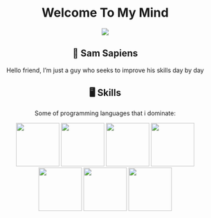 <h1 align="center">Welcome To My Mind</h1>
<p align="center"><img src="https://c.tenor.com/3HrIbcsMx-8AAAAC/f-society-mask.gif"/></p>

<h2 align="center">👾 Sam Sapiens</h2>

<p align="center">Hello friend, I’m just a guy who seeks to improve his skills day by day </p>

<h2 align="center">🖥️ Skills</h2>
<p align="center">Some of programming languages that i dominate: </p>
<div align="center">
  <img src="https://cdn.jsdelivr.net/npm/programming-languages-logos/src/javascript/javascript.png" height="100">
  <img src="https://cdn.jsdelivr.net/npm/programming-languages-logos/src/cpp/cpp.png" height="100">
  <img src="https://cdn.jsdelivr.net/npm/programming-languages-logos/src/csharp/csharp.png" height="100">
  <img src="https://cdn.jsdelivr.net/npm/programming-languages-logos/src/java/java.png" height="100">
  <img src="https://cdn.jsdelivr.net/npm/programming-languages-logos/src/php/php.png" height="100">
  <img src="https://cdn.jsdelivr.net/npm/programming-languages-logos/src/python/python.png" height="100">
  <img src="https://cdn.jsdelivr.net/npm/programming-languages-logos/src/typescript/typescript.png" height="100">
  <!-- <img src="https://seeklogo.com/images/D/dart-logo-FDA1939EC4-seeklogo.com.png" height="100">
  <img src="https://www.rust-lang.org/logos/rust-logo-256x256.png" height="100">
  <img src="https://cdn.jsdelivr.net/npm/programming-languages-logos/src/kotlin/kotlin.png" height="100"> -->
</div>
